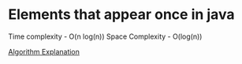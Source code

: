 # Elements that appear once in java

Time complexity - O(n log(n))
Space Complexity - O(log(n))

[Algorithm Explanation](https://www.baeldung.com/java-quicksort)
